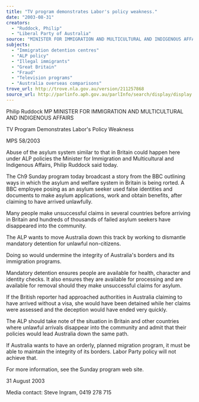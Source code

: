 ```yaml
---
title: "TV program demonstrates Labor's policy weakness."
date: "2003-08-31"
creators:
  - "Ruddock, Philip"
  - "Liberal Party of Australia"
source: "MINISTER FOR IMMIGRATION AND MULTICULTURAL AND INDIGENOUS AFFAIRS"
subjects:
  - "Immigration detention centres"
  - "ALP policy"
  - "Illegal immigrants"
  - "Great Britain"
  - "Fraud"
  - "Television programs"
  - "Australia overseas comparisons"
trove_url: http://trove.nla.gov.au/version/211257868
source_url: http://parlinfo.aph.gov.au/parlInfo/search/display/display.w3p;query=Id%3A%22media/pressrel/RJAA6%22
---
```


 Philip Ruddock MP  MINISTER FOR IMMIGRATION AND MULTICULTURAL AND INDIGENOUS AFFAIRS 

 TV Program Demonstrates Labor's Policy Weakness

 MPS 58/2003

 Abuse of the asylum system similar to that in Britain could happen here under ALP policies the Minister for Immigration and  Multicultural and Indigenous Affairs, Philip Ruddock said today.

 The Ch9 Sunday program today broadcast a story from the BBC outlining ways in which the asylum and welfare system in  Britain is being rorted. A BBC employee posing as an asylum seeker used false identities and documents to make asylum  applications, work and obtain benefits, after claiming to have arrived unlawfully.

 Many people make unsuccessful claims in several countries before arriving in Britain and hundreds of thousands of failed  asylum seekers have disappeared into the community.

 The ALP wants to move Australia down this track by working to dismantle mandatory detention for unlawful non-citizens. 

 Doing so would undermine the integrity of Australia's borders and its immigration programs.

 Mandatory detention ensures people are available for health, character and identity checks. It also ensures they are available  for processing and are available for removal should they make unsuccessful claims for asylum.

 If the British reporter had approached authorities in Australia claiming to have arrived without a visa, she would have been  detained while her claims were assessed and the deception would have ended very quickly.

 The ALP should take note of the situation in Britain and other countries where unlawful arrivals disappear into the community  and admit that their policies would lead Australia down the same path.

 If Australia wants to have an orderly, planned migration program, it must be able to maintain the integrity of its borders.  Labor Party policy will not achieve that.

 For more information, see the Sunday program web site.

 31 August 2003

 Media contact: Steve Ingram, 0419 278 715

